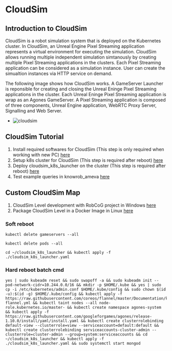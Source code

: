 # CloudSim

## Introduction to CloudSim

CloudSim is a robot simulation system that is deployed on the Kubernetes cluster. In CloudSim, an Unreal Engine Pixel Streaming application represents a virtual environment for executing the simulation. CloudSim allows running multiple independent simulation simtanously by creating multiple Pixel Streaming applications in the clusters. Each Pixel Streaming application can be considered as a simulation instance. User can create the simualtion instances via HTTP service on demand.

The following image shows how CloudSim works. A GameServer Launcher is reponsible for creating and closing the Unreal Eninge Pixel Streaming applications in the cluster. Each Unreal Eninge Pixel Streaming application is wrap as an Agones GameServer. A Pixel Streaming application is composed of three components, Unreal Engine application, WebRTC Proxy Server,  Signalling and Web Server.

- ![cloudsim](/Users/lanxiaojun/Desktop/RobCoG/Documentation/Img/CloudSim.jpg)



## CloudSim Tutorial

1. Install required softwares for CloudSim (This step is only required when working with new PC) [here](./CloudSim_Installation.md)
2. Setup k8s cluster for CloudSim (This step is required after reboot) [here](./CloudSim_k8sSetup.md)
3. Deploy cloudsim_k8s_launcher on the cluster (This step is required after reboot) [here](./CloudSim_k8sLauncher.md)
4. Test example queries in knowrob_ameva [here](./CloudSim_TestQueries.md)



## Custom CloudSim Map

1. CloudSim Level development with RobCoG project in Windows [here](./CustomCSMap_Development.md)
2. Package CloudSim Level in a Docker Image in Linux [here](./CustomCSMap_Package.md)

### Soft reboot

`kubectl delete gameservers --all`

`kubectl delete pods --all`

`cd ~/cloudsim_k8s_launcher && kubectl apply -f ./cloudsim_k8s_launcher.yaml`

### Hard reboot batch cmd

```
yes | sudo kubeadm reset && sudo swapoff -a && sudo kubeadm init --pod-network-cidr=10.244.0.0/16 && mkdir -p $HOME/.kube && yes | sudo cp -i /etc/kubernetes/admin.conf $HOME/.kube/config && sudo chown $(id -u):$(id -g) $HOME/.kube/config && kubectl apply -f https://raw.githubusercontent.com/coreos/flannel/master/Documentation/kube-flannel.yml && kubectl taint nodes --all node-role.kubernetes.io/master- && kubectl create namespace agones-system && kubectl apply -f https://raw.githubusercontent.com/googleforgames/agones/release-1.10.0/install/yaml/install.yaml && kubectl create clusterrolebinding default-view --clusterrole=view --serviceaccount=default:default && kubectl create clusterrolebinding serviceaccounts-cluster-admin --clusterrole=cluster-admin --group=system:serviceaccounts && cd ~/cloudsim_k8s_launcher && kubectl apply -f ./cloudsim_k8s_launcher.yaml && sudo systemctl start mongod
```
